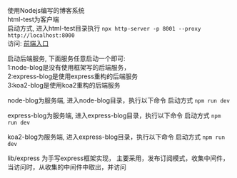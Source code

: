 使用Nodejs编写的博客系统  
html-test为客户端  
启动方式, 进入html-test目录执行
`npx http-server -p 8001 --proxy http://localhost:8000`  
访问: [前端入口](http://localhost:8001/login.html)


启动后端服务, 下面服务任意启动一个即可:  
 1:node-blog是没有使用框架写的后端服务，   
 2:express-blog是使用express重构的后端服务  
 3:koa2-blog是使用koa2重构的后端服务  
 

node-blog为服务端, 进入node-blog目录，执行以下命令
启动方式
`npm run dev`

express-blog为服务端, 进入express-blog目录，执行以下命令
启动方式
`npm run dev`

koa2-blog为服务端, 进入express-blog目录，执行以下命令
启动方式
`npm run dev`

lib/express 为手写express框架实现， 主要采用，发布订阅模式，收集中间件，当访问时，从收集的中间件中取出，并访问
